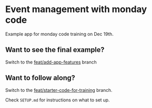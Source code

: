 # Event management with monday code

Example app for monday code training on Dec 19th. 

## Want to see the final example?

Switch to the [feat/add-app-features](https://github.com/yuhgto/monday-event-manager/tree/feat/add-app-features) branch

## Want to follow along? 

Switch to the [feat/starter-code-for-training](https://github.com/yuhgto/monday-event-manager/tree/feat/starter-code-for-training) branch. 

Check `SETUP.md` for instructions on what to set up. 
